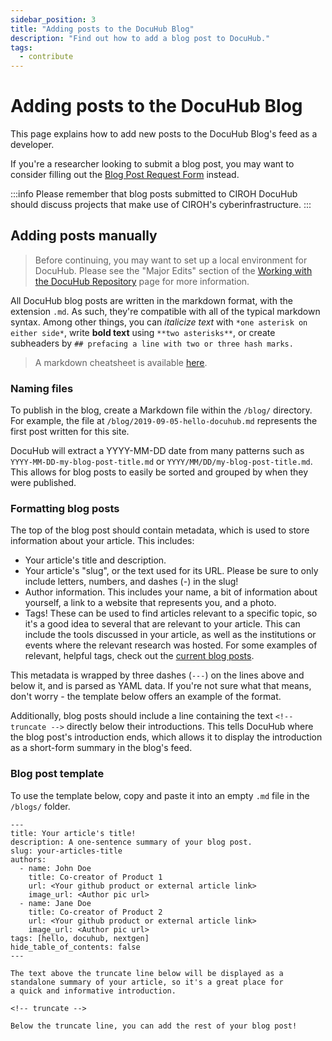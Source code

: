 ```yaml
---
sidebar_position: 3
title: "Adding posts to the DocuHub Blog"
description: "Find out how to add a blog post to DocuHub."
tags:
  - contribute
---
```


# Adding posts to the DocuHub Blog

This page explains how to add new posts to the DocuHub Blog's feed as a developer.

If you're a researcher looking to submit a blog post, you may want to consider filling out the [Blog Post Request Form](https://github.com/CIROH-UA/ciroh-ua_website/issues/new?assignees=&labels=on-prem&projects=&template=blog-request.md) instead.

:::info
Please remember that blog posts submitted to CIROH DocuHub should discuss projects that make use of CIROH\'s cyberinfrastructure.
:::

## Adding posts manually

> Before continuing, you may want to set up a local environment for DocuHub. Please see the "Major Edits" section of the [Working with the DocuHub Repository](/contribute/repository#major-edits) page for more information.

All DocuHub blog posts are written in the markdown format, with the extension `.md`. As such, they're compatible with all of the typical markdown syntax. Among other things, you can *italicize text* with `*one asterisk on either side*`, write **bold text** using ``**two asterisks**``, or create subheaders by ``## prefacing a line with two or three hash marks.``

> A markdown cheatsheet is available [here](https://github.com/adam-p/markdown-here/wiki/Markdown-Cheatsheet).

### Naming files

To publish in the blog, create a Markdown file within the `/blog/` directory.
For example, the file at `/blog/2019-09-05-hello-docuhub.md` represents the first post written for this site.

DocuHub will extract a YYYY-MM-DD date from many patterns such as `YYYY-MM-DD-my-blog-post-title.md` or `YYYY/MM/DD/my-blog-post-title.md`. This allows for blog posts to easily be sorted and grouped by when they were published.

### Formatting blog posts

The top of the blog post should contain metadata, which is used to store information about your article. This includes:
- Your article's title and description.
- Your article's "slug", or the text used for its URL. Please be sure to only include letters, numbers, and dashes (-) in the slug!
- Author information. This includes your name, a bit of information about yourself, a link to a website that represents you, and a photo.
- Tags! These can be used to find articles relevant to a specific topic, so it's a good idea to several that are relevant to your article. This can include the tools discussed in your article, as well as the institutions or events where the relevant research was hosted. For some examples of relevant, helpful tags, check out the [current blog posts](/blog/).

This metadata is wrapped by three dashes (`---`) on the lines above and below it, and is parsed as YAML data. If you're not sure what that means, don't worry - the template below offers an example of the format.

Additionally, blog posts should include a line containing the text `<!-- truncate -->` directly below their introductions. This tells DocuHub where the blog post's introduction ends, which allows it to display the introduction as a short-form summary in the blog's feed.

### Blog post template
To use the template below, copy and paste it into an empty `.md` file in the `/blogs/` folder.

```
---
title: Your article's title!
description: A one-sentence summary of your blog post.
slug: your-articles-title
authors:
  - name: John Doe
    title: Co-creator of Product 1
    url: <Your github product or external article link>
    image_url: <Author pic url>
  - name: Jane Doe
    title: Co-creator of Product 2
    url: <Your github product or external article link>
    image_url: <Author pic url>
tags: [hello, docuhub, nextgen]
hide_table_of_contents: false
---

The text above the truncate line below will be displayed as a
standalone summary of your article, so it's a great place for
a quick and informative introduction.

<!-- truncate -->

Below the truncate line, you can add the rest of your blog post!

```
